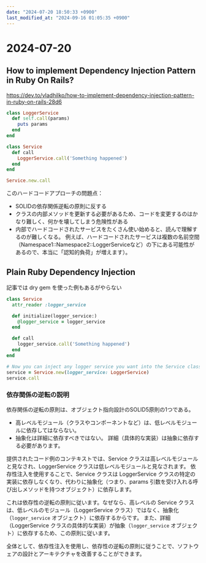 ```yaml
---
date: "2024-07-20 18:50:33 +0900"
last_modified_at: "2024-09-16 01:05:35 +0900"
---
```


# 2024-07-20
## How to implement Dependency Injection Pattern in Ruby On Rails?
https://dev.to/vladhilko/how-to-implement-dependency-injection-pattern-in-ruby-on-rails-28d6

```rb
class LoggerService
  def self.call(params)
    puts params
  end
end

class Service
  def call
    LoggerService.call('Something happened')
  end
end

Service.new.call
```

このハードコードアプローチの問題点：
- SOLIDの依存関係逆転の原則に反する
- クラスの内部メソッドを更新する必要があるため、コードを変更するのはかなり難しく、何かを壊してしまう危険性がある
- 内部でハードコードされたサービスをたくさん使い始めると、読んで理解するのが難しくなる。 例えば、ハードコードされたサービスは複数の名前空間（Namespace1::Namespace2::LoggerServiceなど）の下にある可能性があるので、本当に「認知的負荷」が増えます）。

## Plain Ruby Dependency Injection
記事では dry gem を使った例もあるがやらない

```rb
class Service
  attr_reader :logger_service

  def initialize(logger_service:)
    @logger_service = logger_service
  end

  def call
    logger_service.call('Something happened')
  end
end

# Now you can inject any logger service you want into the Service class
service = Service.new(logger_service: LoggerService)
service.call
```

### 依存関係の逆転の説明
依存関係の逆転の原則は、オブジェクト指向設計のSOLID5原則の1つである。

- 高レベルモジュール（クラスやコンポーネントなど）は、低レベルモジュールに依存してはならない。
- 抽象化は詳細に依存すべきではない。 詳細（具体的な実装）は抽象に依存する必要があります。

提供されたコード例のコンテキストでは、Service クラスは高レベルモジュールと見なされ、LoggerService クラスは低レベルモジュールと見なされます。 依存性注入を使用することで、Service クラスは LoggerService クラスの特定の実装に依存しなくなり、代わりに抽象化（つまり、params 引数を受け入れる呼び出しメソッドを持つオブジェクト）に依存します。

これは依存性の逆転の原則に従います。なぜなら、高レベルの Service クラスは、低レベルのモジュール（LoggerService クラス）ではなく、抽象化（`logger_service` オブジェクト）に依存するからです。 また、詳細（LoggerService クラスの具体的な実装）が抽象（`logger_service` オブジェクト）に依存するため、この原則に従います。

全体として、依存性注入を使用し、依存性の逆転の原則に従うことで、ソフトウェアの設計とアーキテクチャを改善することができます。

